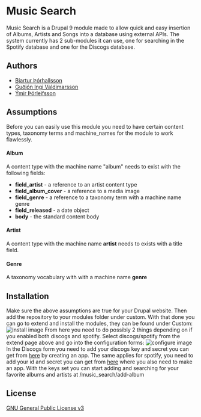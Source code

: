 # Music Search

Music Search is a Drupal 9 module made to allow quick and easy insertion of Albums, Artists and Songs
into a database using external APIs. The system currently has 2 sub-modules it can use, one for
searching in the Spotify database and one for the Discogs database.

## Authors
* [Bjartur Þórhallsson](https://github.com/bjartur20)
* [Guðjón Ingi Valdimarsson](https://github.com/GudjonIV)
* [Ýmir Þórleifsson](https://github.com/ymirthor)

## Assumptions
Before you can easily use this module you need to have certain content types, taxonomy terms and
machine_names for the module to work flawlessly.

#### Album
A content type with the machine name "album" needs to exist with the following fields:
* **field_artist** - a reference to an artist content type
* **field_album_cover** - a reference to a media image
* **field_genre** - a reference to a taxonomy term with a machine name genre
* **field_released** - a date object
* **body** - the standard content body

#### Artist
A content type with the machine name **artist** needs to exists with a title field.

#### Genre
A taxonomy vocabulary with with a machine name **genre**


## Installation
Make sure the above assumptions are true for your Drupal website. Then add the repository to your
modules folder under custom. With that done you can go to extend and install the modules, they can be
found under Custom:
![install image](https://i.imgur.com/ufuU7KR.png)
From here you need to do possibly 2 things depending on if you enabled both discogs and spotify.
Select discogs/spotify from the extend page above and go into the configuration forms:
![configure image](https://i.imgur.com/5KJMMsQ.png)
In the Discogs form you need to add your discogs key and secret you can get from [here](http://www.discogs.com/settings/developers) by creating an app.
The same applies for spotify, you need to add your id and secret you can get from [here](https://developer.spotify.com/documentation/web-api/quick-start/) where you also need to make an app.
With the keys set you can start adding and searching for your favorite albums and artists at
/music_search/add-album

## License
[GNU General Public License v3](https://www.gnu.org/licenses/gpl-3.0.html)
